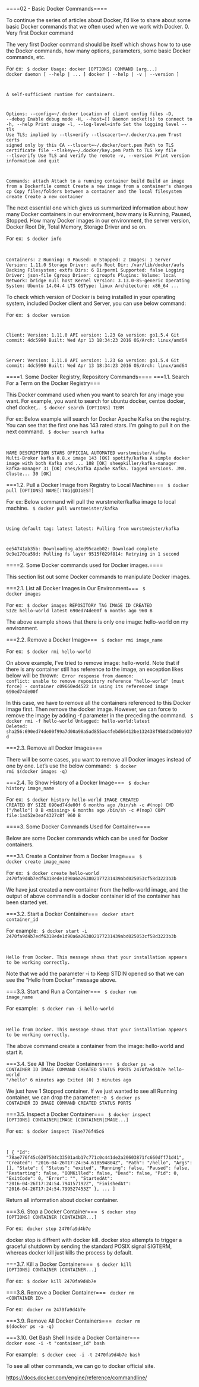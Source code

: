 ====02 - Basic Docker Commands====

To continue the series of articles about Docker, I’d like to share about some basic Docker commands that we often used when we work with Docker.
0. Very first Docker command

The very first Docker command should be itself which shows how to to use the Docker commands, how many options, parameters, some basic Docker commands, etc.

For ex:
<code bash>
$ docker
Usage: docker [OPTIONS] COMMAND [arg...]
  docker daemon [ --help | ... ]
  docker [ --help | -v | --version ]

A self-sufficient runtime for containers.

Options:
  --config=~/.docker              Location of client config files
  -D, --debug                     Enable debug mode
  -H, --host=[]                   Daemon socket(s) to connect to
  -h, --help                      Print usage
  -l, --log-level=info            Set the logging level
  --tls                           Use TLS; implied by --tlsverify
  --tlscacert=~/.docker/ca.pem    Trust certs signed only by this CA
  --tlscert=~/.docker/cert.pem    Path to TLS certificate file
  --tlskey=~/.docker/key.pem      Path to TLS key file
  --tlsverify                     Use TLS and verify the remote
  -v, --version                   Print version information and quit

Commands:
  attach    Attach to a running container
  build     Build an image from a Dockerfile
  commit    Create a new image from a container's changes
  cp        Copy files/folders between a container and the local filesystem
  create    Create a new container
</code>

The next essential one which gives us summarized information about how many Docker containers in our environment, how many is Running, Paused, Stopped. How many Docker images in our environment, the server version, Docker Root Dir, Total Memory, Storage Driver and so on.

For ex:
<code bash>
$ docker info

Containers: 2
  Running: 0
  Paused: 0
  Stopped: 2
Images: 1
Server Version: 1.11.0
  Storage Driver: aufs
  Root Dir: /var/lib/docker/aufs
  Backing Filesystem: extfs
  Dirs: 6
  Dirperm1 Supported: false
Logging Driver: json-file
Cgroup Driver: cgroupfs
Plugins:
  Volume: local
  Network: bridge null host
Kernel Version: 3.13.0-85-generic
Operating System: Ubuntu 14.04.4 LTS
OSType: linux
Architecture: x86_64
...
</code>


To check which version of Docker is being installed in your operating system, included Docker client and Server, you can use below command:

For ex:
<code bash>
$ docker version

Client:
  Version: 1.11.0
  API version: 1.23
  Go version: go1.5.4
  Git commit: 4dc5990
  Built: Wed Apr 13 18:34:23 2016
  OS/Arch: linux/amd64

Server:
  Version: 1.11.0
  API version: 1.23
  Go version: go1.5.4
  Git commit: 4dc5990
  Built: Wed Apr 13 18:34:23 2016
  OS/Arch: linux/amd64
</code>


====1. Some Docker Registry, Repository Commands====
===1.1. Search For a Term on the Docker Registry===

This Docker command used when you want to search for any image you want. For example, you want to search for ubuntu docker, centos docker, chef docker,..
<code bash>
$ docker search [OPTIONS] TERM
</code>

For ex: Below example will search for Docker Apache Kafka on the registry. You can see that the first one has 143 rated stars. I’m going to pull it on the next command.
<code bash>
$ docker search kafka

NAME                        DESCRIPTION                                     STARS     OFFICIAL   AUTOMATED
wurstmeister/kafka          Multi-Broker kafka 0.8.x image                  143                  [OK]
spotify/kafka               A simple docker image with both Kafka and ...   108                  [OK]
sheepkiller/kafka-manager   kafka-manager                                   31                   [OK]
ches/kafka                  Apache Kafka. Tagged versions. JMX. Cluste...   30                   [OK]
</code>

===1.2. Pull a Docker Image from Registry to Local Machine===
<code bash>
$ docker pull [OPTIONS] NAME[:TAG|@DIGEST]
</code>

For ex: Below command will pull the wurstmeiter/kafka image to local machine.
<code bash>
$ docker pull  wurstmeister/kafka

Using default tag: latest
latest: Pulling from wurstmeister/kafka

ee54741ab35b: Downloading
a3ed95caeb02: Download complete
9c9e170ca59d: Pulling fs layer
9515f029f814: Retrying in 1 second
</code>

====2. Some Docker commands used for Docker images.====

This section list out some Docker commands to manipulate Docker images.

===2.1. List all Docker Images in Our Environment===
<code bash>
$ docker images
</code>

For ex:
<code bash>
$ docker images
REPOSITORY          TAG                 IMAGE ID            CREATED             SIZE
hello-world         latest              690ed74de00f        6 months ago        960 B
</code>

The above example shows that there is only one image: hello-world on my environment.


===2.2. Remove a Docker Image===
<code bash>
$ docker rmi image_name
</code>

For ex:
<code bash>
$ docker rmi hello-world
</code>

On above example, I’ve tried to remove image: hello-world. Note that if there is any container still has reference to the image, an exception likes below will be thrown:
<code bash>
Error response from daemon: conflict: unable to remove repository reference "hello-world" (must force) - container
c09660ed4522 is using its referenced image 690ed74de00f
</code>

In this case, we have to remove all the containers referenced to this Docker image first. Then remove the docker image. However, we can force to remove the image by adding -f parameter in the preceding the command.
<code bash>
$ docker rmi -f  hello-world
Untagged: hello-world:latest
Deleted: sha256:690ed74de00f99a7d00a98a5ad855ac4febd66412be132438f9b8dbd300a937d
</code>

===2.3. Remove all Docker Images===

There will be some cases, you want to remove all Docker images instead of one by one. Let’s use the below command:
<code bash>
$ docker rmi $(docker images -q)
</code>

===2.4. To Show History of a Docker Image===
<code bash>
$ docker history image_name
</code>

For ex:
<code bash>
$ docker history hello-world
IMAGE               CREATED             CREATED BY                                      SIZE
690ed74de00f        6 months ago        /bin/sh -c #(nop) CMD ["/hello"]                0 B
&lt;missing&gt;           6 months ago        /bin/sh -c #(nop) COPY file:1ad52e3eaf4327c8f   960 B
</code>

====3. Some Docker Commands Used for Container====

Below are some Docker commands which can be used for Docker containers.

===3.1. Create a Container from a Docker Image===
<code bash>
$ docker create image_name
</code>

For ex:
<code bash>
  $ docker create hello-world
  2470fa9d4b7edf6318ede1d90a6a263802177231439abd025053cf58d3223b3b
</code>

We have just created a new container from the hello-world image, and the output of above command is a docker container id of the container has been started yet.

===3.2. Start a Docker Container===
<code bash>
docker start container_id
</code>

For example:
<code bash>
$ docker start -i  2470fa9d4b7edf6318ede1d90a6a263802177231439abd025053cf58d3223b3b

Hello from Docker.
This message shows that your installation appears to be working correctly.
</code>

Note that we add the parameter -i to Keep STDIN opened so that we can see the “Hello from Docker” message above.


===3.3. Start and Run a Container===
<code bash>
$ docker run image_name
</code>

For example:
<code bash>
$ docker run -i hello-world

Hello from Docker.
This message shows that your installation appears to be working correctly.
</code>

The above command create a container from the image: hello-world and start it.


===3.4. See All The Docker Containers===
<code bash>
$ docker ps  -a
CONTAINER ID        IMAGE               COMMAND             CREATED             STATUS                     PORTS
2470fa9d4b7e        hello-world         "/hello"            6 minutes ago       Exited (0) 3 minutes ago
</code>

We just have 1 Stopped container. If we just wanted to see all Running container, we can drop the parameter: -a
<code bash>
$ docker ps
CONTAINER ID        IMAGE               COMMAND             CREATED             STATUS              PORTS
</code>

===3.5. Inspect a Docker Container===
<code bash>
$ docker inspect [OPTIONS] CONTAINER|IMAGE [CONTAINER|IMAGE...]
</code>

For ex:
<code bash>
$ docker inspect 78ae776f45c6

[
  {
    "Id": "78ae776f45c6207504c33501a4b17c771c0c441de2a20603871fc660dff71d41",
    "Created": "2016-04-26T17:24:54.618594804Z",
    "Path": "/hello",
    "Args": [],
    "State": {
      "Status": "exited",
      "Running": false,
      "Paused": false,
      "Restarting": false,
      "OOMKilled": false,
      "Dead": false,
      "Pid": 0,
      "ExitCode": 0,
      "Error": "",
      "StartedAt": "2016-04-26T17:24:54.794157192Z",
      "FinishedAt": "2016-04-26T17:24:54.799527453Z"
    },
...
]
</code>

Return all information about docker container.


===3.6. Stop a Docker Container===
<code bash>
$ docker stop [OPTIONS] CONTAINER [CONTAINER...]
</code>

For ex:
<code bash>
docker stop 2470fa9d4b7e
</code>

docker stop is diffrent with docker kill. docker stop attempts to trigger a graceful shutdown by sending the standard POSIX signal SIGTERM, whereas docker kill just kills the process by default.


===3.7. Kill a Docker Container===
<code bash>
$ docker kill [OPTIONS] CONTAINER [CONTAINER...]
</code>

For ex:
<code bash>
$ docker kill 2470fa9d4b7e
</code>

===3.8. Remove a Docker Container===
<code bash>
docker rm  &lt;CONTAINER ID&gt;
</code>

For ex:
<code bash>
docker rm 2470fa9d4b7e
</code>

===3.9. Remove All Docker Containers===
<code bash>
docker rm $(docker ps -a -q)
</code>

===3.10. Get Bash Shell Inside a Docker Container===
<code bash>
docker exec -i -t "container_id" bash
</code>

For example:
<code bash>
$ docker exec -i -t 2470fa9d4b7e bash
</code>

To see all other commands, we can go to docker official site.

https://docs.docker.com/engine/reference/commandline/
